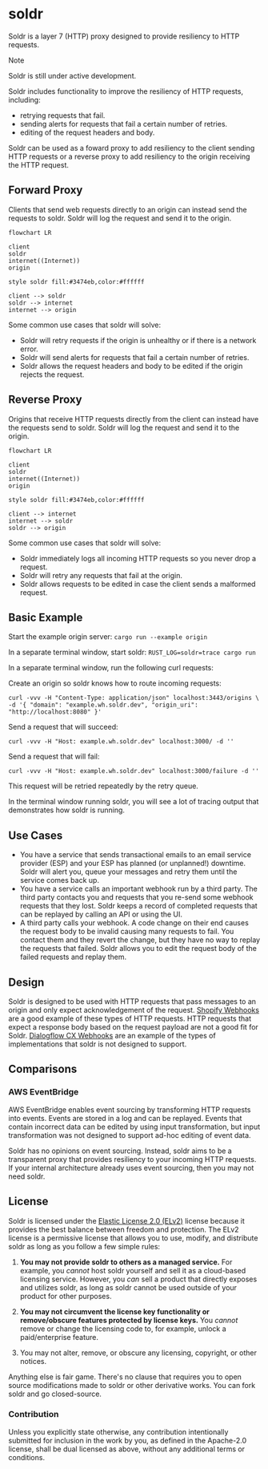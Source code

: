 # soldr

Soldr is a layer 7 (HTTP) proxy designed to provide resiliency to HTTP requests.

> [!NOTE]
> Soldr is still under active development.

Soldr includes functionality to improve the resiliency of HTTP requests, including:
- retrying requests that fail.
- sending alerts for requests that fail a certain number of retries.
- editing of the request headers and body.

Soldr can be used as a foward proxy to add resiliency to the client sending HTTP requests or a reverse proxy to add resiliency to the origin receiving the HTTP request.

## Forward Proxy
Clients that send web requests directly to an origin can instead send the requests to soldr. Soldr will log the request and send it to the origin.
```mermaid
flowchart LR

client
soldr
internet((Internet))
origin

style soldr fill:#3474eb,color:#ffffff

client --> soldr
soldr --> internet
internet --> origin
```
Some common use cases that soldr will solve:
- Soldr will retry requests if the origin is unhealthy or if there is a network error.
- Soldr will send alerts for requests that fail a certain number of retries.
- Soldr allows the request headers and body to be edited if the origin rejects the request.

## Reverse Proxy
Origins that receive HTTP requests directly from the client can instead have the requests send to soldr. Soldr will log the request and send it to the origin.
```mermaid
flowchart LR

client
soldr
internet((Internet))
origin

style soldr fill:#3474eb,color:#ffffff

client --> internet
internet --> soldr
soldr --> origin
```
Some common use cases that soldr will solve:
- Soldr immediately logs all incoming HTTP requests so you never drop a request.
- Soldr will retry any requests that fail at the origin.
- Soldr allows requests to be edited in case the client sends a malformed request.

## Basic Example

Start the example origin server: `cargo run --example origin`

In a separate terminal window, start soldr: `RUST_LOG=soldr=trace cargo run`

In a separate terminal window, run the following curl requests:

Create an origin so soldr knows how to route incoming requests:

```
curl -vvv -H "Content-Type: application/json" localhost:3443/origins \
-d '{ "domain": "example.wh.soldr.dev", "origin_uri": "http://localhost:8080" }'
```

Send a request that will succeed:

```
curl -vvv -H "Host: example.wh.soldr.dev" localhost:3000/ -d ''
```

Send a request that will fail:

```
curl -vvv -H "Host: example.wh.soldr.dev" localhost:3000/failure -d ''
```

This request will be retried repeatedly by the retry queue.


In the terminal window running soldr, you will see a lot of tracing output that demonstrates how soldr is running.

## Use Cases

- You have a service that sends transactional emails to an email service provider (ESP) and your ESP has planned (or unplanned!) downtime. Soldr will alert you, queue your messages and retry them until the service comes back up.
- You have a service calls an important webhook run by a third party. The third party contacts you and requests that you re-send some webhook requests that they lost. Soldr keeps a record of completed requests that can be replayed by calling an API or using the UI.
- A third party calls your webhook. A code change on their end causes the request body to be invalid causing many requests to fail. You contact them and they revert the change, but they have no way to replay the requests that failed. Soldr allows you to edit the request body of the failed requests and replay them.

## Design

Soldr is designed to be used with HTTP requests that pass messages to an origin and only expect acknowledgement of the request. [Shopify Webhooks](https://shopify.dev/docs/apps/webhooks) are a good example of these types of HTTP requests. HTTP requests that expect a response body based on the request payload are not a good fit for Soldr. [Dialogflow CX Webhooks](https://cloud.google.com/dialogflow/cx/docs/concept/webhook) are an example of the types of implementations that soldr is not designed to support.

## Comparisons
### AWS EventBridge
AWS EventBridge enables event sourcing by transforming HTTP requests into events. Events are stored in a log and can be replayed. Events that contain incorrect data can be edited by using input transformation, but input transformation was not designed to support ad-hoc editing of event data.

Soldr has no opinions on event sourcing. Instead, soldr aims to be a transparent proxy that provides resiliency to your incoming HTTP requests. If your internal architecture already uses event sourcing, then you may not need soldr.

## License

Soldr is licensed under the [Elastic License 2.0 (ELv2)](https://github.com/hjr3/soldr/blob/master/LICENSE.md) license because it provides the best balance between freedom and protection. The ELv2 license is a permissive license that allows you to use, modify, and distribute soldr as long as you follow a few simple rules:

1. **You may not provide soldr to others as a managed service.** For example, you _cannot_ host soldr yourself and sell it as a cloud-based licensing service. However, you _can_ sell a product that directly exposes and utilizes soldr, as long as soldr cannot be used outside of your product for other purposes.

1. **You may not circumvent the license key functionality or remove/obscure features protected by license keys.** You _cannot_ remove or change the licensing code to, for example, unlock a paid/enterprise feature.

1. You may not alter, remove, or obscure any licensing, copyright, or other notices.

Anything else is fair game. There's no clause that requires you to open source modifications made to soldr or other derivative works. You can fork soldr and go closed-source.

### Contribution

Unless you explicitly state otherwise, any contribution intentionally submitted
for inclusion in the work by you, as defined in the Apache-2.0 license, shall be dual licensed as above, without any
additional terms or conditions.
